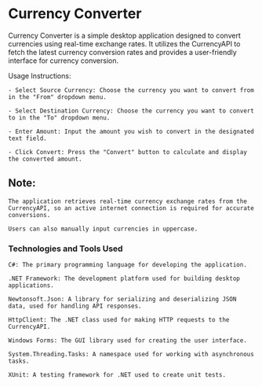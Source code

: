 # Currency Converter

Currency Converter is a simple desktop application designed to convert currencies using real-time exchange rates. It utilizes the CurrencyAPI to fetch the latest currency conversion rates and provides a user-friendly interface for currency conversion.

Usage Instructions:

    - Select Source Currency: Choose the currency you want to convert from in the "From" dropdown menu.

    - Select Destination Currency: Choose the currency you want to convert to in the "To" dropdown menu.

    - Enter Amount: Input the amount you wish to convert in the designated text field.

    - Click Convert: Press the "Convert" button to calculate and display the converted amount.

## Note:

    The application retrieves real-time currency exchange rates from the CurrencyAPI, so an active internet connection is required for accurate conversions.

    Users can also manually input currencies in uppercase.

### Technologies and Tools Used

    C#: The primary programming language for developing the application.

    .NET Framework: The development platform used for building desktop applications.

    Newtonsoft.Json: A library for serializing and deserializing JSON data, used for handling API responses.

    HttpClient: The .NET class used for making HTTP requests to the CurrencyAPI.

    Windows Forms: The GUI library used for creating the user interface.

    System.Threading.Tasks: A namespace used for working with asynchronous tasks.

    XUnit: A testing framework for .NET used to create unit tests.
    
